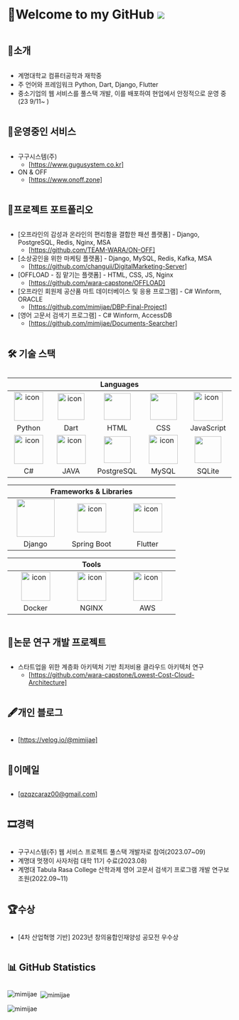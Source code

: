 # 👋Welcome to my GitHub ![](https://komarev.com/ghpvc/?username=mimijae&label=Profile%20views&color=af4bf1&style=flat) 

<h2 style="display: inline-block; vertical-align: middle;">📌소개</h2>

- 계명대학교 컴퓨터공학과 재학중
- 주 언어와 프레임워크 Python, Dart, Django, Flutter
- 중소기업의 웹 서비스를 풀스택 개발, 이를 배포하여 현업에서 안정적으로 운영 중 (23 9/11~ )

<h2 style="display: inline-block; vertical-align: middle;">🚀운영중인 서비스</h2>

- 구구시스템(주)
  - [https://www.gugusystem.co.kr]
- ON & OFF
  - [https://www.onoff.zone]

<h2 style="display: inline-block; vertical-align: middle;">💼프로젝트 포트폴리오</h2>

- [오프라인의 감성과 온라인의 편리함을 결합한 패션 플랫폼] - Django, PostgreSQL, Redis, Nginx, MSA
  - [https://github.com/TEAM-WARA/ON-OFF]
- [소상공인을 위한 마케팅 플랫폼] - Django, MySQL, Redis, Kafka, MSA
  - [https://github.com/changuii/DigitalMarketing-Server]
- [OFFLOAD - 짐 맡기는 플랫폼] - HTML, CSS, JS, Nginx
  - [https://github.com/wara-capstone/OFFLOAD]
- [오프라인 회원제 공산품 마트 데이터베이스 및 응용 프로그램] - C# Winform, ORACLE
  - [https://github.com/mimijae/DBP-Final-Project]
- [영어 고문서 검색기 프로그램] - C# Winform, AccessDB
  - [https://github.com/mimijae/Documents-Searcher]



  
<h2 style="display: inline-block; vertical-align: middle;">🛠 기술 스택</h2>


<table>
<thead>
  <tr>
    <th colspan="5">Languages</th>
  </tr>
</thead>
<tr>
  <td align="center" width=110> <img src="https://techstack-generator.vercel.app/python-icon.svg" alt="icon" width="65" height="65" /> </td>
  <td align="center" width=110> <img src="https://cdn.jsdelivr.net/gh/devicons/devicon/icons/dart/dart-original.svg" alt="icon" width="60" height="60" /> </td>
  <td align="center" width=110> <img height=60 src="https://cdn.jsdelivr.net/gh/devicons/devicon/icons/html5/html5-original.svg"/> </td>
  <td align="center" width=110> <img height=60 src="https://cdn.jsdelivr.net/gh/devicons/devicon/icons/css3/css3-original.svg"/> </td>
  <td align="center" width=110> <img src="https://techstack-generator.vercel.app/js-icon.svg" alt="icon" width="65" height="65" /> </td> 
</tr>
<tr>
  <td align="center" width=110>Python</td>
  <td align="center" width=110>Dart</td>
  <td align="center" width=110>HTML</td>
  <td align="center" width=110>CSS</td>  
  <td align="center" width=110>JavaScript</td>  
</tr>
<tr>
   <td align="center" width=110> <img src="https://techstack-generator.vercel.app/csharp-icon.svg" alt="icon" width="65" height="65" /> </td>
  <td align="center" width=110> <img src="https://techstack-generator.vercel.app/java-icon.svg" alt="icon" width="65" height="65" /> </td>
  <td align="center" width=110> <img height=60 src="https://cdn.jsdelivr.net/gh/devicons/devicon/icons/postgresql/postgresql-original.svg"/> </td>
  <td align="center" width=110> <img src="https://techstack-generator.vercel.app/mysql-icon.svg" alt="icon" width="65" height="65" /> </td>
  <td align="center" width=110> <img height=60 src="https://cdn.jsdelivr.net/gh/devicons/devicon/icons/sqlite/sqlite-original.svg"/> </td>
</tr>
<tr> 
  <td align="center" width=110>C#</td>
  <td align="center" width=110>JAVA</td>
  <td align="center" width=110>PostgreSQL</td>
  <td align="center" width=110>MySQL</td>
  <td align="center" width=110>SQLite</td>
</tr>
</table>

<table>
<thead>
  <tr>
    <th colspan="3">Frameworks & Libraries</th>
  </tr>
</thead>
<tr>
  <td align="center" width=110> <img height=85 width=85 src="https://cdn.jsdelivr.net/npm/devicon-2.2@2.2.0/icons/django/django-original.svg"/> </td>
  <td align="center" width=110> <img src="https://cdn.jsdelivr.net/gh/devicons/devicon/icons/spring/spring-original.svg" alt="icon" width="65" height="65" /> </td>
  <td align="center" width=110> <img src="https://cdn.jsdelivr.net/gh/devicons/devicon/icons/flutter/flutter-original.svg" alt="icon" width="65" height="65" /> </td>
</tr>
<tr> 
  <td align="center" width=110>Django</td>
  <td align="center" width=110>Spring Boot</td>
  <td align="center" width=110>Flutter</td>
</tr>
</table>

<table>
<thead>
  <tr>
    <th colspan="3">Tools</th>
  </tr>
</thead>
<tr>
  <td align="center" width=110> <img src="https://techstack-generator.vercel.app/docker-icon.svg" alt="icon" width="65" height="65" /> </td>
  <td align="center" width=110> <img src="https://techstack-generator.vercel.app/nginx-icon.svg" alt="icon" width="65" height="65" /> </td>
  <td align="center" width=110> <img src="https://techstack-generator.vercel.app/aws-icon.svg" alt="icon" width="65" height="65" /> </td>
</tr>
<tr>
  <td align="center" width=110>Docker</td>
  <td align="center" width=110>NGINX</td>
  <td align="center" width=110>AWS</td>
</tr>
</table>


<h2 style="display: inline-block; vertical-align: middle;">📜논문 연구 개발 프로젝트</h2>

- 스타트업을 위한 계층화 아키텍처 기반 최저비용 클라우드 아키텍처 연구
  - [https://github.com/wara-capstone/Lowest-Cost-Cloud-Architecture]
  
<h2 style="display: inline-block; vertical-align: middle;">🖋개인 블로그</h2>

- [https://velog.io/@mimijae]

<h2 style="display: inline-block; vertical-align: middle;">📧이메일</h2>

- [qzqzcaraz00@gmail.com]

<h2 style="display: inline-block; vertical-align: middle;">🎞경력</h2>

- 구구시스템(주) 웹 서비스 프로젝트 풀스택 개발자로 참여(2023.07~09)
- 계명대 멋쟁이 사자처럼 대학 11기 수료(2023.08)  
- 계명대 Tabula Rasa College 산학과제 영어 고문서 검색기 프로그램 개발 연구보조원(2022.09~11)

<h2 style="display: inline-block; vertical-align: middle;">🏆수상</h2>

- [4차 산업혁명 기반] 2023년 창의융합인재양성 공모전 우수상

<h2 style="display: inline-block; vertical-align: middle;">📊 GitHub Statistics</h2>

<p><img align="left" src="https://github-readme-stats.vercel.app/api/top-langs?username=mimijae&show_icons=true&locale=en&layout=compact&bg_color=000000&title_color=f48c06&icon_color=2bbc8a&text_color=c9cacc" alt="mimijae" /></p>

<p>&nbsp;<img align="center" src="https://github-readme-stats.vercel.app/api?username=mimijae&show_icons=true&locale=en&bg_color=000000&title_color=f48c06&icon_color=2bbc8a&text_color=c9cacc" alt="mimijae" /></p>

<p><img align="center" src="https://github-readme-streak-stats.herokuapp.com/?user=mimijae&theme=dark&background=000000" alt="mimijae" /></p>

